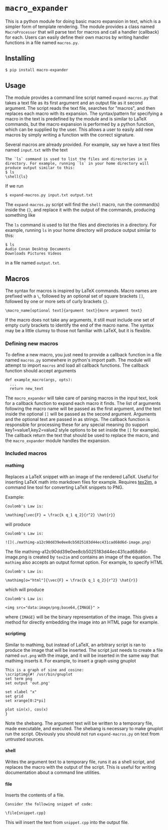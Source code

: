 # `macro_expander`

This is a python module for doing basic macro expansion in text, which is a simpler form of template rendering. The module
provides a class named `MacroProcessor` that will parse text for macros and call a handler (callback) for each. Users can easily define their
own macros by writing handler functions in a file named `macros.py`.

## Installing

```bash
$ pip install macro-expander
```

## Usage

The module provides a command line script named `expand-macros.py` that takes a text file as its first argument and an output file as it second argument. The
script reads the text file, searches for "macros", and then replaces each macro with its expansion. The syntax/pattern for specifying a macro in the text is predefined
by the module and is similar to LaTeX commands, but the macro expansion is performed by a python function, which can be supplied by the user. This allows a user
to easily add new macros by simply writing a function with the correct signature.

Several macros are already provided. For example, say we have a text files named `input.txt` with the text
```
The `ls` command is used to list the files and directories in a directory. For example, running `ls` in your home directory will produce output similar to this:
$ ls
\shell{ls}
```
If we run
```
$ expand-macros.py input.txt output.txt
```
The `expand-macros.py` script will find the `shell` macro, run the command(s) inside the `{}`, and replace it with the output of the commands, producing something like

The `ls` command is used to list the files and directories in a directory. For example, running `ls` in your home directory will produce output similar to this:
```
$ ls
Audio Conan Desktop Documents
Downloads Pictures Videos
```
in a file named `output.txt`.

## Macros

The syntax for macros is inspired by LaTeX commands. Macro names are prefixed with a `\`, followed by an optional set of square brackets `[]`, followed by one or more sets of curly brackets `{}`.
```
\macro_name[optional text]{argument text}{more argument text}
```
If the macro does not take any arguments, it still must include one set of empty curly brackets to identify the end of the macro name.
The syntax may be a little clumsy to those not familiar with LaTeX, but it is flexible.

### Defining new macros

To define a new macro, you just need to provide a callback function in a file named `macros.py` somewhere in python's import path.
The module will attempt to import `macros` and load all callback
functions. The callback function should accept arguments
```
def example_macro(args, opts):
  ...
  return new_text
```
The `macro_expander` will take care of parsing macros in the input text, look for a
callback function to expand each macro it finds. The list of arguments following the macro name will be
passed as the first argument, and the text inside the optional `[]` will be passed as the second argument. Arguments and the optional text are
passed in as strings. The callback function is responsible for processing these for any special meaning (to support key1=value1,key2=value2 style options to be set inside the `[]` for example).
The callback return the text that should be used to replace the macro, and the `macro_expander` module handles the expansion.


### Included macros

#### mathimg

Replaces a LaTeX snippet with an image of the rendered LaTeX. Useful for inserting LaTeX math into markdown files for example. Requires [tex2im](https://github.com/CD3/tex2im), a command line tool for converting
LaTeX snippets to PNG.

Example:

```
Coulomb's Law is:

\mathimg{\vec{F} = \frac{k q_1 q_2}{r^2} \hat{r}}
```
will produce
```
Coulomb's Law is:

![](./mathimg-a12c90dd39e0ee8cb5025183d44ec431cad68d6d-image.png)
```
The file mathimg-a12c90dd39e0ee8cb5025183d44ec431cad68d6d-image.png is created by `tex2im` and contains an image of the equation. The `mathimg` also accepts
an output format option. For example, to specify HTML
```
Coulomb's Law is:

\mathimg[o="html"]{\vec{F} = \frac{k q_1 q_2}{r^2} \hat{r}}
```
which will produce
```
Coulomb's Law is:

<img src="data:image/png;base64,{IMAGE}" >
```
where `{IMAGE}` will be the binary representation of the image. This gives a method for directly embedding the image into an HTML page for example.

#### scriptimg

Similar to mathimg, but instead of LaTeX, an arbitrary script is ran to produce the image that will be inserted. The script just needs to create a file named `out.png` with the image, and it will be inserted
in the same way that mathimg inserts it. For example, to insert a graph using gnuplot
```
This is a graph of sine and cosine:
\scriptimg{#! /usr/bin/gnuplot
set term png
set output 'out.png'

set xlabel "x"
set grid
set xrange[0:2*pi]

plot sin(x), cos(x)
}
```
Note the shebang. The argument text will be written to a temporary file, made executable, and executed. The shebang is necessary to make gnuplot run the script. Obviously you should not run `expand-macros.py` on text from
untrusted sources.

#### shell

Writes the argument text to a temporary file, runs it as a shell script, and replaces the macro with the output of the script. This is useful for writing documentation about a command line utilities.

#### file

Inserts the contents of a file.

```
Consider the following snippet of code:

\file{snippet.cpp}
```

This will insert the text from `snippet.cpp` into the output file.


